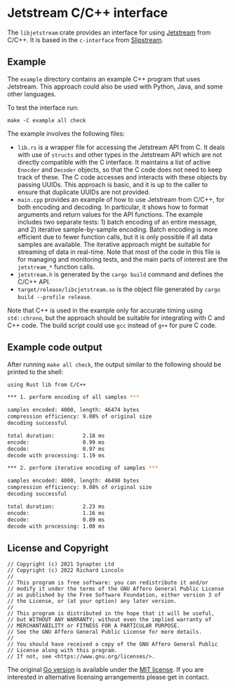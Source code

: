# Jetstream C/C++ interface

The `libjetstream` crate provides an interface for using [Jetstream](https://github.com/rwl/jetstream) from C/C++.
It is based in the `c-interface` from [Slipstream](https://github.com/synaptecltd/slipstream/tree/main/c-interface).

## Example

The `example` directory contains an example C++ program that uses Jetstream. This approach could also be used with 
Python, Java, and some other languages.

To test the interface run:

```
make -C example all check
```

The example involves the following files:

- `lib.rs` is a wrapper file for accessing the Jetstream API from C. It deals with use of `structs` and other
  types in the Jetstream API which are not directly compatible with the C interface. It maintains a list of
  active `Enocder` and `Decoder` objects, so that the C code does not need to keep track of these. The C code accesses
  and interacts with these objects by passing UUIDs. This approach is basic, and it is up to the caller to ensure that
  duplicate UUIDs are not provided.
- `main.cpp` provides an example of how to use Jetstream from C/C++, for both encoding and decoding. In particular, it
  shows how to format arguments and return values for the API functions. The example includes two separate tests: 1)
  batch encoding of an entire message, and 2) iterative sample-by-sample encoding. Batch encoding is more efficient due
  to fewer function calls, but it is only possible if all data samples are available. The iterative approach might be
  suitable for streaming of data in real-time. Note that most of the code in this file is for managing and monitoring
  tests, and the main parts of interest are the `jetstream_*` function calls.
- `jetstream.h` is generated by the `cargo build` command and defines the C/C++ API.
- `target/release/libcjetstream.so` is the object file generated by `cargo build --profile release`.

Note that C++ is used in the example only for accurate timing using `std::chrono`, but the approach should be suitable
for integrating with C and C++ code. The build script could use `gcc` instead of `g++` for pure C code.

## Example code output

After running `make all check`, the output similar to the following should be printed to the shell:

```bash
using Rust lib from C/C++

*** 1. perform encoding of all samples ***

samples encoded: 4000, length: 46474 bytes
compression efficiency: 9.08% of original size
decoding successful

total duration:         2.18 ms
encode:                 0.99 ms
decode:                 0.97 ms
decode with processing: 1.19 ms

*** 2. perform iterative encoding of samples ***

samples encoded: 4000, length: 46490 bytes
compression efficiency: 9.08% of original size
decoding successful

total duration:         2.23 ms
encode:                 1.16 ms
decode:                 0.89 ms
decode with processing: 1.08 ms
```

## License and Copyright

```
// Copyright (c) 2021 Synaptec Ltd
// Copyright (c) 2022 Richard Lincoln
//
// This program is free software: you can redistribute it and/or
// modify it under the terms of the GNU Affero General Public License
// as published by the Free Software Foundation, either version 3 of
// the License, or (at your option) any later version.
//
// This program is distributed in the hope that it will be useful,
// but WITHOUT ANY WARRANTY; without even the implied warranty of
// MERCHANTABILITY or FITNESS FOR A PARTICULAR PURPOSE.
// See the GNU Affero General Public License for more details.
//
// You should have received a copy of the GNU Affero General Public
// License along with this program.
// If not, see <https://www.gnu.org/licenses/>.
```

The original [Go version](https://github.com/synaptecltd/slipstream) is available under the [MIT license](LICENSE.old).
If you are interested in alternative licensing arrangements please get in contact.